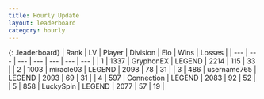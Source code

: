 ```yaml
---
title: Hourly Update
layout: leaderboard
category: hourly
---
```


{: .leaderboard}
| Rank | LV | Player | Division | Elo | Wins | Losses |
| --- | --- | --- | --- | --- | --- | --- |
| <span data-change="0">1</span> | 1337 | <span title="ID: 315148">GryphonEX</span> | LEGEND | <span data-change="0">2214</span> | <span data-change="0">115</span> | <span data-change="0">33</span> |
| <span data-change="0">2</span> | 1003 | <span title="ID: 416373">miracle03</span> | LEGEND | <span data-change="0">2098</span> | <span data-change="0">78</span> | <span data-change="0">31</span> |
| <span data-change="0">3</span> | 486 | <span title="ID: 188640">username765</span> | LEGEND | <span data-change="0">2093</span> | <span data-change="0">69</span> | <span data-change="0">31</span> |
| <span data-change="1">4</span> | 597 | <span title="ID: 539711">Connection</span> | LEGEND | <span data-change="6">2083</span> | <span data-change="1">92</span> | <span data-change="0">52</span> |
| <span data-change="-1">5</span> | 858 | <span title="ID: 498412">LuckySpin</span> | LEGEND | <span data-change="0">2077</span> | <span data-change="0">57</span> | <span data-change="0">19</span> |
